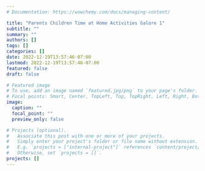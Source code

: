 ```yaml
---
# Documentation: https://wowchemy.com/docs/managing-content/

title: "Parents Children Time at Home Activities Galore 1"
subtitle: ""
summary: ""
authors: []
tags: []
categories: []
date: 2022-12-19T13:57:46-07:00
lastmod: 2022-12-19T13:57:46-07:00
featured: false
draft: false

# Featured image
# To use, add an image named `featured.jpg/png` to your page's folder.
# Focal points: Smart, Center, TopLeft, Top, TopRight, Left, Right, BottomLeft, Bottom, BottomRight.
image:
  caption: ""
  focal_point: ""
  preview_only: false

# Projects (optional).
#   Associate this post with one or more of your projects.
#   Simply enter your project's folder or file name without extension.
#   E.g. `projects = ["internal-project"]` references `content/project/deep-learning/index.md`.
#   Otherwise, set `projects = []`.
projects: []
---
```

